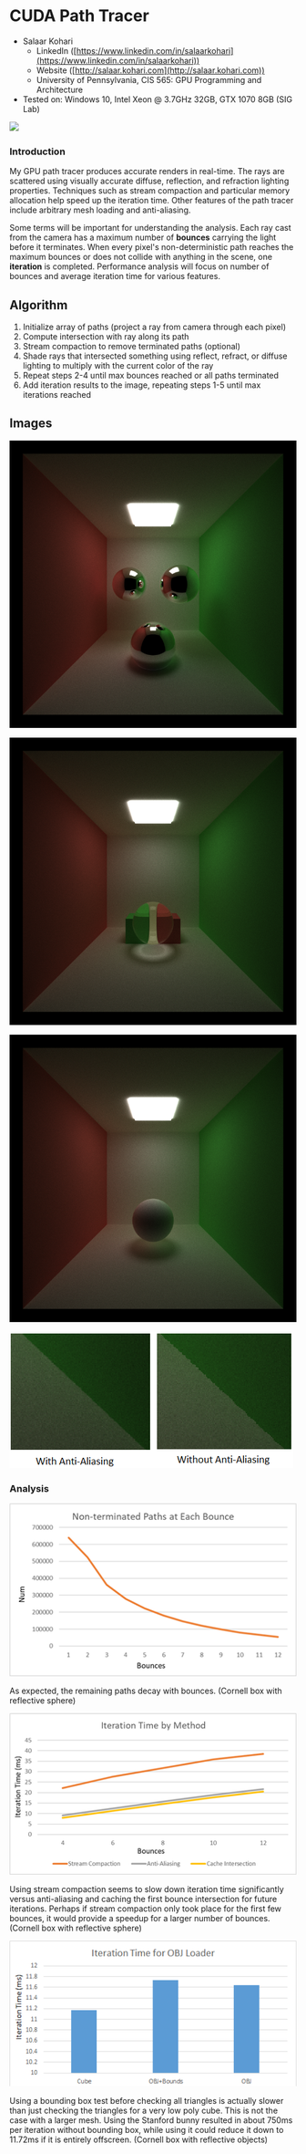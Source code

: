 CUDA Path Tracer
======================

* Salaar Kohari
  * LinkedIn ([https://www.linkedin.com/in/salaarkohari](https://www.linkedin.com/in/salaarkohari))
  * Website ([http://salaar.kohari.com](http://salaar.kohari.com))
  * University of Pennsylvania, CIS 565: GPU Programming and Architecture
* Tested on: Windows 10, Intel Xeon @ 3.7GHz 32GB, GTX 1070 8GB (SIG Lab)

![](img/pathtrace.gif)

### Introduction
My GPU path tracer produces accurate renders in real-time. The rays are scattered using visually accurate diffuse, reflection, and refraction lighting properties. Techniques such as stream compaction and particular memory allocation help speed up the iteration time. Other features of the path tracer include arbitrary mesh loading and anti-aliasing.

Some terms will be important for understanding the analysis. Each ray cast from the camera has a maximum number of **bounces** carrying the light before it terminates. When every pixel's non-deterministic path reaches the maximum bounces or does not collide with anything in the scene, one **iteration** is completed. Performance analysis will focus on number of bounces and average iteration time for various features.

## Algorithm
1. Initialize array of paths (project a ray from camera through each pixel)
2. Compute intersection with ray along its path
3. Stream compaction to remove terminated paths (optional)
4. Shade rays that intersected something using reflect, refract, or diffuse lighting to multiply with the current color of the ray
5. Repeat steps 2-4 until max bounces reached or all paths terminated
6. Add iteration results to the image, repeating steps 1-5 until max iterations reached

## Images
![Reflective Sphere](img/cornell-reflect.png)

![Refractive Sphere](img/cornell-refract.png)

![Diffuse Sphere](img/sphere-diffuse.png)

![Anti-Aliasing](img/anti-aliasing.png)

### Analysis
![](img/paths_bounce.png)

As expected, the remaining paths decay with bounces. (Cornell box with reflective sphere)

![](img/iteration_bounce.png)

Using stream compaction seems to slow down iteration time significantly versus anti-aliasing and caching the first bounce intersection for future iterations. Perhaps if stream compaction only took place for the first few bounces, it would provide a speedup for a larger number of bounces. (Cornell box with reflective sphere)

![](img/obj_loader.png)

Using a bounding box test before checking all triangles is actually slower than just checking the triangles for a very low poly cube. This is not the case with a larger mesh. Using the Stanford bunny resulted in about 750ms per iteration without bounding box, while using it could reduce it down to 11.72ms if it is entirely offscreen. (Cornell box with reflective objects)
